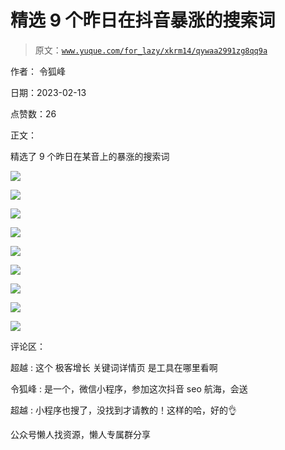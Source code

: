 # 精选 9 个昨日在抖音暴涨的搜索词

> 原文：[`www.yuque.com/for_lazy/xkrm14/qywaa2991zg8qq9a`](https://www.yuque.com/for_lazy/xkrm14/qywaa2991zg8qq9a)



作者： 令狐峰



日期：2023-02-13



点赞数：26



正文：



精选了 9 个昨日在某音上的暴涨的搜索词



![](img/246f3cdcf53dc996795f5db4429a5d64.png)



![](img/40bb0e5acc6a86135d1615f4219ced1c.png)



![](img/240d38641c9b095adb0e1e5bbfe0a6f9.png)



![](img/2b0fafbf3c043cbbb55de7a681d79dbe.png)



![](img/4a326afd0b3c07c12f91bbac85e84b79.png)



![](img/88e4e0f38b8c65fa89ecd03b2b849f09.png)



![](img/1ee450903413aef22854faf7aa91dea6.png)



![](img/b36a8d4414810830efdd8ecacd2a391d.png)



![](img/ea667fedf7161f37702bbbef24881941.png)



评论区：



超越 : 这个 极客增长 关键词详情页 是工具在哪里看啊



令狐峰 : 是一个，微信小程序，参加这次抖音 seo 航海，会送



超越 : 小程序也搜了，没找到才请教的！这样的哈，好的👌



公众号懒人找资源，懒人专属群分享

